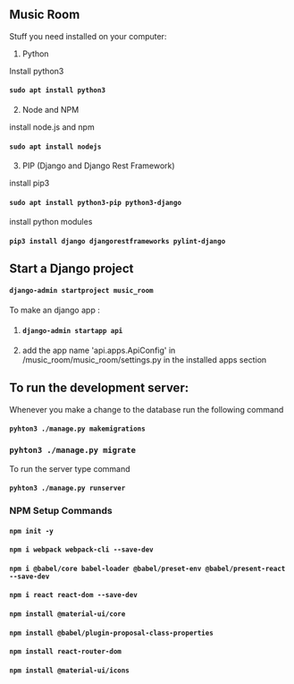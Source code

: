 ## Music Room

Stuff you need installed on your computer:

1. Python

Install python3 
#### `sudo apt install python3`

2. Node and NPM

install node.js and npm
#### `sudo apt install nodejs`

3. PIP (Django and Django Rest Framework)

install pip3 
#### `sudo apt install python3-pip python3-django`
install python modules 
#### `pip3 install django djangorestframeworks pylint-django`


## Start a Django project 
#### `django-admin startproject music_room`

To make an django app :
1. #### `django-admin startapp api`
2. add the app name 'api.apps.ApiConfig' in /music_room/music_room/settings.py in the installed apps section


## To run the development server: 

Whenever you make a change to the database run the following command
#### `pyhton3 ./manage.py makemigrations`
### `pyhton3 ./manage.py migrate`
To run the server type command
#### `pyhton3 ./manage.py runserver`

### NPM Setup Commands

#### `npm init -y`
#### `npm i webpack webpack-cli --save-dev`
#### `npm i @babel/core babel-loader @babel/preset-env @babel/present-react --save-dev`
#### `npm i react react-dom --save-dev`
#### `npm install @material-ui/core`
#### `npm install @babel/plugin-proposal-class-properties`
#### `npm install react-router-dom`
#### `npm install @material-ui/icons`
